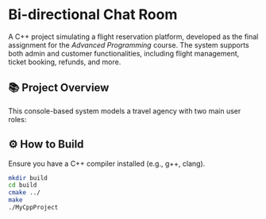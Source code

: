 # Bi-directional Chat Room

A C++ project simulating a flight reservation platform, developed as the final assignment for the *Advanced Programming* course. The system supports both admin and customer functionalities, including flight management, ticket booking, refunds, and more.

## 📚 Project Overview

This console-based system models a travel agency with two main user roles:


## ⚙️ How to Build

Ensure you have a C++ compiler installed (e.g., g++, clang).

```bash
mkdir build
cd build
cmake ../
make
./MyCppProject